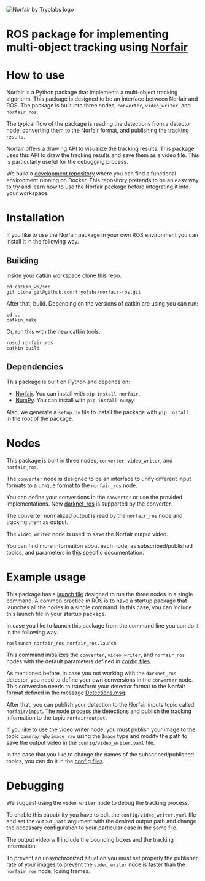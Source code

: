 ![Norfair by Tryolabs logo](https://user-images.githubusercontent.com/67343574/207469518-cb59f59f-6677-4414-acdf-38615dfbd285.png)

# ROS package for implementing multi-object tracking using [Norfair](https://github.com/tryolabs/norfair)

# How to use

Norfair is a Python package that implements a multi-object tracking algorithm. This package is designed to be an interface between Norfair and ROS. The package is built into three nodes, `converter`, `video_writer`, and `norfair_ros`.

The typical flow of the package is reading the detections from a detector node, converting them to the Norfair format, and publishing the tracking results.

Norfair offers a drawing API to visualize the tracking results. This package uses this API to draw the tracking results and save them as a video file. This is particularly useful for the debugging process.

We build a [development repository](https://github.com/tryolabs/norfair-ros-dev) where you can find a functional environment running on Docker. This repository pretends to be an easy way to try and learn how to use the Norfair package before integrating it into your workspace.

# Installation

If you like to use the Norfair package in your own ROS environment you can install it in the following way.

## Building

Inside your catkin workspace clone this repo.

```
cd catkin_ws/src
git clone git@github.com:tryolabs/norfair-ros.git
```

After that, build. Depending on the versions of catkin are using you can run:

```
cd ..
catkin_make
```

Or, run this with the new catkin tools.

```
roscd norfair_ros
catkin build
```

## Dependencies

This package is built on Python and depends on:

- [Norfair](https://github.com/tryolabs/norfair). You can install with `pip install norfair`.
- [NumPy](https://numpy.org/). You can install with `pip install numpy`.

Also, we generate a `setup.py` file to install the package with `pip install .` in the root of the package.

# Nodes

This package is built in three nodes, `converter`, `video_writer`, and `norfair_ros`.

The `converter` node is designed to be an interface to unify different input formats to a unique format to the `norfair_ros` node.

You can define your conversions in the `converter` or use the provided implementations. Now [darknet_ros](https://github.com/leggedrobotics/darknet_ros/tree/master/darknet_ros) is supported by the converter.

The converter normalized output is read by the `norfair_ros` node and tracking them as output.

The `video_writer` node is used to save the Norfair output video.

You can find more information about each node, as subscribed/published topics, and parameters in [this](src/nodes_doc.md) specific documentation.

# Example usage

This package has a [launch file](launch/norfair_node.launch) designed to run the three nodes in a single command. A common practice in ROS is to have a startup package that launches all the nodes in a single command. In this case, you can include this launch file in your startup package.

In case you like to launch this package from the command line you can do it in the following way.

```
roslaunch norfair_ros norfair_ros.launch
```

This command initializes the `converter`, `video_writer`, and `norfair_ros` nodes with the default parameters defined in [config files](config/).

As mentioned before, in case you not working with the `darknet_ros` detector, you need to define your own conversions in the `converter` node. This conversion needs to transform your detector format to the Norfair format defined in the message [Detections.msg](msg/Detections.msg).

After that, you can publish your detection to the Norfair inputs topic called `norfair/input`. The node process the detections and publish the tracking information to the topic `norfair/output`.

If you like to use the video writer node, you must publish your image to the topic `camera/rgb/image_raw` using the `Image` type and modify the path to save the output video in the `config/video_writer.yaml` file.

In the case that you like to change the names of the subscribed/published topics, you can do it in the [config files](config/).

# Debugging

We suggest using the `video_writer` node to debug the tracking process.

To enable this capability you have to edit the `config/video_writer.yaml` file and set the `output_path` argument with the desired output path and change the necessary configuration to your particular case in the same file.

The output video will include the bounding boxes and the tracking information.

To prevent an unsynchronized situation you must set properly the publisher rate of your images to prevent the `video_writer` node is faster than the `norfair_ros` node, losing frames.
